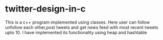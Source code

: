 # twitter-design-in-c
This is a c++ program implemented using classes. Here user can follow unfollow each other,post tweets and get news feed with most recent tweets upto 10. I have implemented its functionality using heap and hashtable
